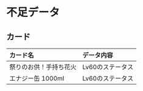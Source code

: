 # 不足データ
## カード

| カード名         | データ内容           |
|:-------------|:----------------|
| 祭りのお供！手持ち花火 | Lv60のステータス |
| エナジー缶 1000ml | Lv60のステータス |

